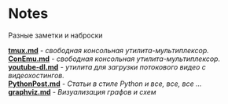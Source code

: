 # Notes
Разные заметки и наброски

[**tmux.md**](https://github.com/GnuriaN/Notes/blob/master/tmux.md) - _свободная консольная утилита-мультиплексор._        
[**ConEmu.md**](https://github.com/GnuriaN/Notes/blob/master/ConEmu.md) - _свободная консольная утилита-мультиплексор._        
[**youtube-dl.md**](https://github.com/GnuriaN/Notes/blob/master/youtube-dl.md) - _утилита для загрузки потокового видео с видеохостингов._        
[**PythonPost.md**](https://github.com/GnuriaN/Notes/blob/master/PythonPost.md) - _Статьи в стиле Python и все, все, все ..._    
[**graphviz.md**](https://github.com/GnuriaN/Notes/blob/master/graphviz.md) - _Визуализация графов и схем_    

